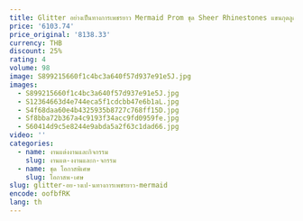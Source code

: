 ```yaml
---
title: Glitter อย่างเป็นทางการเพชรยาว Mermaid Prom ชุด Sheer Rhinestones แขนกุดลูกปัดชุดราตรี Gowns อย่างเป็นทางการ Robe
price: '6103.74'
price_original: '8138.33'
currency: THB
discount: 25%
rating: 4
volume: 98
image: S899215660f1c4bc3a640f57d937e91e5J.jpg
images:
  - S899215660f1c4bc3a640f57d937e91e5J.jpg
  - S12364663d4e744eca5f1cdcbb47e6b1aL.jpg
  - S4f68daa60e4b4325935b8727c768ff15D.jpg
  - Sf8bba72b367a4c9193f34acc9fd0959fe.jpg
  - S60414d9c5e8244e9abda5a2f63c1dad66.jpg
video: ''
categories:
  - name: งานแต่งงานและกิจกรรม
    slug: งานแต-งงานและก-จกรรม
  - name: ชุด โอกาสพิเศษ
    slug: โอกาสพ-เศษ
slug: glitter-อย-างเป-นทางการเพชรยาว-mermaid
encode: oofbfRK
lang: th
---
```

  